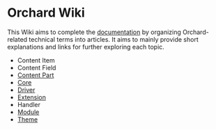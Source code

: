 # Orchard Wiki



This Wiki aims to complete the [documentation](http://docs.orchardproject.net/) by organizing Orchard-related technical terms into articles. It aims to mainly provide short explanations and links for further exploring each topic.

- Content Item
- Content Field
- [Content Part](ContentPart)
- [Core](Core)
- [Driver](Driver)
- [Extension](Extension)
- Handler
- [Module](Module)
- [Theme](Theme)